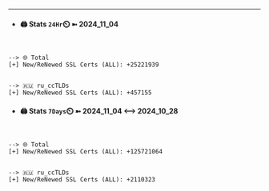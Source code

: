 

---
- #### 🖨️ **Stats** `24Hr`⏲️ ➼ 2024_11_04
```console


--> 🌐 Total
[+] New/ReNewed SSL Certs (ALL): +25221939


--> 🇷🇺 ru_ccTLDs
[+] New/ReNewed SSL Certs (ALL): +457155

```

- #### 🖨️ **Stats** `7Days`⏲️ ➼ 2024_11_04 <--> 2024_10_28
```console


--> 🌐 Total
[+] New/ReNewed SSL Certs (ALL): +125721064


--> 🇷🇺 ru_ccTLDs
[+] New/ReNewed SSL Certs (ALL): +2110323

```

